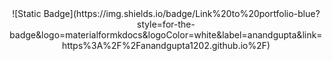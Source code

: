 <div align = center>
![Static Badge](https://img.shields.io/badge/Link%20to%20portfolio-blue?style=for-the-badge&logo=materialformkdocs&logoColor=white&label=anandgupta&link=https%3A%2F%2Fanandgupta1202.github.io%2F)
</dev>